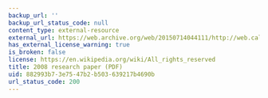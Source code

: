 ```yaml
---
backup_url: ''
backup_url_status_code: null
content_type: external-resource
external_url: https://web.archive.org/web/20150714044111/http://web.calstatela.edu/faculty/blawson/gerber%20green%20larimer%202008.pdf
has_external_license_warning: true
is_broken: false
license: https://en.wikipedia.org/wiki/All_rights_reserved
title: 2008 research paper (PDF)
uid: 882993b7-3e75-47b2-b503-639217b4690b
url_status_code: 200
---
```

